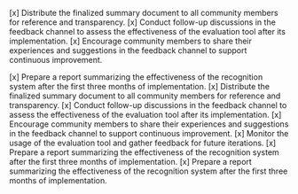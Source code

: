 [x] Distribute the finalized summary document to all community members for reference and transparency.
[x] Conduct follow-up discussions in the feedback channel to assess the effectiveness of the evaluation tool after its implementation.
[x] Encourage community members to share their experiences and suggestions in the feedback channel to support continuous improvement.

[x] Prepare a report summarizing the effectiveness of the recognition system after the first three months of implementation.
[x] Distribute the finalized summary document to all community members for reference and transparency.
[x] Conduct follow-up discussions in the feedback channel to assess the effectiveness of the evaluation tool after its implementation.
[x] Encourage community members to share their experiences and suggestions in the feedback channel to support continuous improvement.
[x] Monitor the usage of the evaluation tool and gather feedback for future iterations.
[x] Prepare a report summarizing the effectiveness of the recognition system after the first three months of implementation.
[x] Prepare a report summarizing the effectiveness of the recognition system after the first three months of implementation.